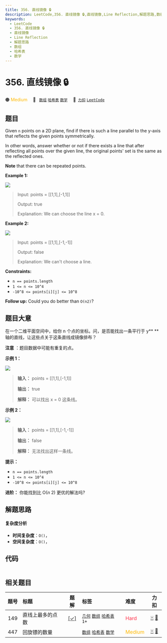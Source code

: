 ```yaml
---
title: 356. 直线镜像 🔒
description: LeetCode,356. 直线镜像 🔒,直线镜像,Line Reflection,解题思路,数组,哈希表,数学
keywords:
  - LeetCode
  - 356. 直线镜像 🔒
  - 直线镜像
  - Line Reflection
  - 解题思路
  - 数组
  - 哈希表
  - 数学
---
```


# 356. 直线镜像 🔒

🟠 <font color=#ffb800>Medium</font>&emsp; 🔖&ensp; [`数组`](/tag/array.md) [`哈希表`](/tag/hash-table.md) [`数学`](/tag/math.md)&emsp; 🔗&ensp;[`力扣`](https://leetcode.cn/problems/line-reflection) [`LeetCode`](https://leetcode.com/problems/line-reflection)

## 题目

Given `n` points on a 2D plane, find if there is such a line parallel to the
y-axis that reflects the given points symmetrically.

In other words, answer whether or not if there exists a line that after
reflecting all points over the given line, the original points' set is the
same as the reflected ones.

**Note** that there can be repeated points.



**Example 1:**

![](https://fastly.jsdelivr.net/gh/doocs/leetcode@main/solution/0300-0399/0356.Line%20Reflection/images/356_example_1.png)

> Input: points = [[1,1],[-1,1]]
> 
> Output: true
> 
> Explanation: We can choose the line x = 0.

**Example 2:**

![](https://fastly.jsdelivr.net/gh/doocs/leetcode@main/solution/0300-0399/0356.Line%20Reflection/images/356_example_2.png)

> Input: points = [[1,1],[-1,-1]]
> 
> Output: false
> 
> Explanation: We can't choose a line.

**Constraints:**

  * `n == points.length`
  * `1 <= n <= 10^4`
  * `-10^8 <= points[i][j] <= 10^8`



**Follow up:** Could you do better than `O(n2)`?


## 题目大意

在一个二维平面空间中，给你 n 个点的坐标。问，是否能找出一条平行于 y** ** 轴的直线，让这些点关于这条直线成镜像排布？

**注意** ：题目数据中可能有重复的点。



**示例 1：**

![](https://fastly.jsdelivr.net/gh/doocs/leetcode@main/solution/0300-0399/0356.Line%20Reflection/images/356_example_1.png)

> 
> 
> 
> 
> 
> **输入：** points = [[1,1],[-1,1]]
> 
> **输出：** true
> 
> **解释：** 可以找出 x = 0 这条线。
> 
> 

**示例 2：**

![](https://fastly.jsdelivr.net/gh/doocs/leetcode@main/solution/0300-0399/0356.Line%20Reflection/images/356_example_2.png)

> 
> 
> 
> 
> 
> **输入：** points = [[1,1],[-1,-1]]
> 
> **输出：** false
> 
> **解释：** 无法找出这样一条线。



**提示：**

  * `n == points.length`
  * `1 <= n <= 10^4`
  * `-10^8 <= points[i][j] <= 10^8`



**进阶：** 你能找到比 O(_n_ 2) 更优的解法吗?


## 解题思路

#### 复杂度分析

- **时间复杂度**：`O()`，
- **空间复杂度**：`O()`，

## 代码

```javascript

```

## 相关题目

<!-- prettier-ignore -->
| 题号 | 标题 | 题解 | 标签 | 难度 | 力扣 |
| :------: | :------ | :------: | :------ | :------ | :------: |
| 149 | 直线上最多的点数 | [[✓]](/problem/0149.md) |  [`几何`](/tag/geometry.md) [`数组`](/tag/array.md) [`哈希表`](/tag/hash-table.md) `1+` | <font color=#ff334b>Hard</font> | [🀄️](https://leetcode.cn/problems/max-points-on-a-line) [🔗](https://leetcode.com/problems/max-points-on-a-line) |
| 447 | 回旋镖的数量 |  |  [`数组`](/tag/array.md) [`哈希表`](/tag/hash-table.md) [`数学`](/tag/math.md) | <font color=#ffb800>Medium</font> | [🀄️](https://leetcode.cn/problems/number-of-boomerangs) [🔗](https://leetcode.com/problems/number-of-boomerangs) |